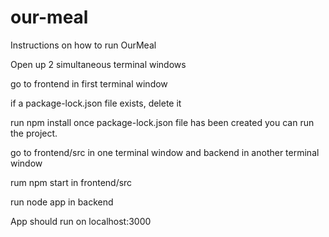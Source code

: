 # our-meal

Instructions on how to run OurMeal

Open up 2 simultaneous terminal windows

go to frontend in first terminal window

if a package-lock.json file exists, delete it


run npm install
once package-lock.json file has been created you can run the project.


go to frontend/src in one terminal window and backend in another terminal window

rum npm start in frontend/src

run node app in backend

App should run on localhost:3000

